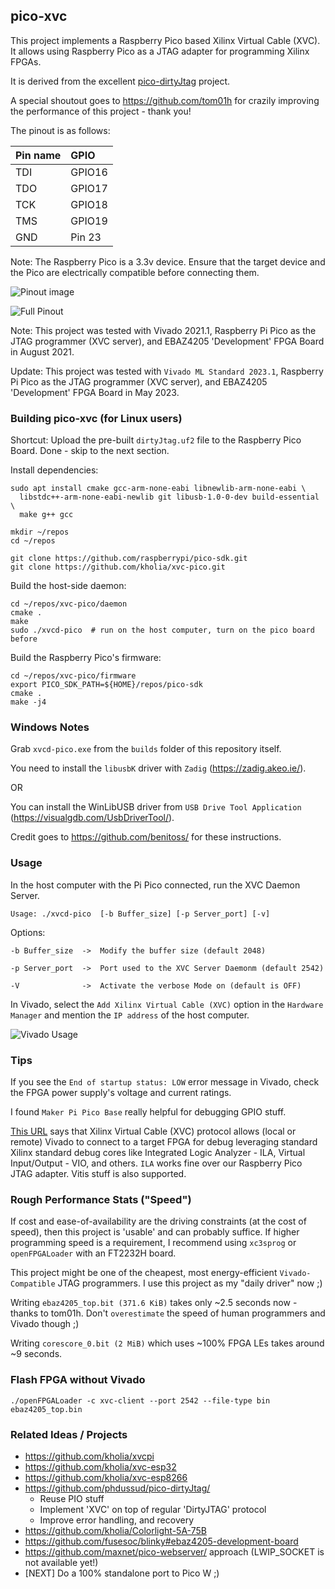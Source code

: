 ## pico-xvc

This project implements a Raspberry Pico based Xilinx Virtual Cable (XVC). It
allows using Raspberry Pico as a JTAG adapter for programming Xilinx FPGAs.

It is derived from the excellent [pico-dirtyJtag](https://github.com/phdussud/pico-dirtyJtag/) project.

A special shoutout goes to https://github.com/tom01h for crazily improving the
performance of this project - thank you!

The pinout is as follows:

| Pin name | GPIO   |
|:---------|:-------|
| TDI      | GPIO16 |
| TDO      | GPIO17 |
| TCK      | GPIO18 |
| TMS      | GPIO19 |
| GND      | Pin 23 |

Note: The Raspberry Pico is a 3.3v device. Ensure that the target device and
the Pico are electrically compatible before connecting them.

![Pinout image](./pinout.png)

![Full Pinout](./raspberry-pi-pico-gpio-pinout-diagram.png)

Note: This project was tested with Vivado 2021.1, Raspberry Pi Pico as the JTAG
programmer (XVC server), and EBAZ4205 'Development' FPGA Board in August 2021.

Update: This project was tested with `Vivado ML Standard 2023.1`, Raspberry Pi
Pico as the JTAG programmer (XVC server), and EBAZ4205 'Development' FPGA Board
in May 2023.


### Building pico-xvc (for Linux users)

Shortcut: Upload the pre-built `dirtyJtag.uf2` file to the Raspberry Pico
Board. Done - skip to the next section.

Install dependencies:

```
sudo apt install cmake gcc-arm-none-eabi libnewlib-arm-none-eabi \
  libstdc++-arm-none-eabi-newlib git libusb-1.0-0-dev build-essential \
  make g++ gcc
```

```
mkdir ~/repos
cd ~/repos

git clone https://github.com/raspberrypi/pico-sdk.git
git clone https://github.com/kholia/xvc-pico.git
```

Build the host-side daemon:

```
cd ~/repos/xvc-pico/daemon
cmake .
make
sudo ./xvcd-pico  # run on the host computer, turn on the pico board before
```

Build the Raspberry Pico's firmware:

```
cd ~/repos/xvc-pico/firmware
export PICO_SDK_PATH=${HOME}/repos/pico-sdk
cmake .
make -j4
```

### Windows Notes

Grab `xvcd-pico.exe` from the `builds` folder of this repository itself.

You need to install the `libusbK` driver with `Zadig` (https://zadig.akeo.ie/).

OR

You can install the WinLibUSB driver from `USB Drive Tool Application`
(https://visualgdb.com/UsbDriverTool/).

Credit goes to https://github.com/benitoss/ for these instructions.


### Usage

In the host computer with the Pi Pico connected, run the XVC Daemon Server.
```
Usage: ./xvcd-pico  [-b Buffer_size] [-p Server_port] [-v]
```
Options:

    -b Buffer_size  ->  Modify the buffer size (default 2048)

    -p Server_port  ->  Port used to the XVC Server Daemonm (default 2542)

    -V              ->  Activate the verbose Mode on (default is OFF)


In Vivado, select the `Add Xilinx Virtual Cable (XVC)` option in the `Hardware
Manager` and mention the `IP address` of the host computer.

![Vivado Usage](./Usage-in-Vivado.png)


### Tips

If you see the `End of startup status: LOW` error message in Vivado, check the
FPGA power supply's voltage and current ratings.

I found `Maker Pi Pico Base` really helpful for debugging GPIO stuff.

[This URL](https://github.com/aws/aws-fpga/blob/master/hdk/docs/Virtual_JTAG_XVC.md)
says that Xilinx Virtual Cable (XVC) protocol allows (local or remote) Vivado
to connect to a target FPGA for debug leveraging standard Xilinx standard debug
cores like Integrated Logic Analyzer - ILA, Virtual Input/Output - VIO, and
others. `ILA` works fine over our Raspberry Pico JTAG adapter. Vitis stuff is
also supported.


### Rough Performance Stats ("Speed")

If cost and ease-of-availability are the driving constraints (at the cost of
speed), then this project is 'usable' and can probably suffice. If higher
programming speed is a requirement, I recommend using `xc3sprog` or
`openFPGALoader` with an FT2232H board.

This project might be one of the cheapest, most energy-efficient `Vivado-Compatible`
JTAG programmers. I use this project as my "daily driver" now ;)

Writing `ebaz4205_top.bit (371.6 KiB)` takes only ~2.5 seconds now - thanks to
tom01h. Don't `overestimate` the speed of human programmers and Vivado though
;)

Writing `corescore_0.bit (2 MiB)` which uses ~100% FPGA LEs takes around ~9
seconds.


### Flash FPGA without Vivado

```
./openFPGALoader -c xvc-client --port 2542 --file-type bin ebaz4205_top.bin
```


### Related Ideas / Projects

- https://github.com/kholia/xvcpi
- https://github.com/kholia/xvc-esp32
- https://github.com/kholia/xvc-esp8266
- https://github.com/phdussud/pico-dirtyJtag/
  - Reuse PIO stuff
  - Implement 'XVC' on top of regular 'DirtyJTAG' protocol
  - Improve error handling, and recovery
- https://github.com/kholia/Colorlight-5A-75B
- https://github.com/fusesoc/blinky#ebaz4205-development-board
- https://github.com/maxnet/pico-webserver/ approach (LWIP_SOCKET is not available yet!)
- [NEXT] Do a 100% standalone port to Pico W ;)
